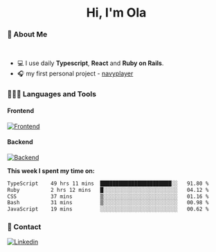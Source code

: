<h1 align="center">Hi, I'm Ola</h1>

### 💅 About Me

<br/>

- 💻 I use daily **Typescript**, **React** and **Ruby on Rails**.
- 🎧 my first personal project - [navyplayer](https://navyplayer.netlify.app/)

### 👩🏻‍💻 Languages and Tools

#### Frontend

[![Frontend](https://skillicons.dev/icons?i=react,nextjs,ts,js,html,css,scss,tailwind)](https://skillicons.dev)

#### Backend
[![Backend](https://skillicons.dev/icons?i=nodejs,express,nestjs,rails,graphql)](https://skillicons.dev)

**This week I spent my time on:**

<!--START_SECTION:waka-->

```txt
TypeScript    49 hrs 11 mins  ███████████████████████░░   91.80 %
Ruby          2 hrs 12 mins   █░░░░░░░░░░░░░░░░░░░░░░░░   04.12 %
CSS           37 mins         ▒░░░░░░░░░░░░░░░░░░░░░░░░   01.16 %
Bash          31 mins         ▒░░░░░░░░░░░░░░░░░░░░░░░░   00.98 %
JavaScript    19 mins         ░░░░░░░░░░░░░░░░░░░░░░░░░   00.62 %
```

<!--END_SECTION:waka-->

### 📨 Contact
  
[![Linkedin](https://skillicons.dev/icons?i=linkedin)](https://linkedin.com/in/aleksandra-kamińska)
